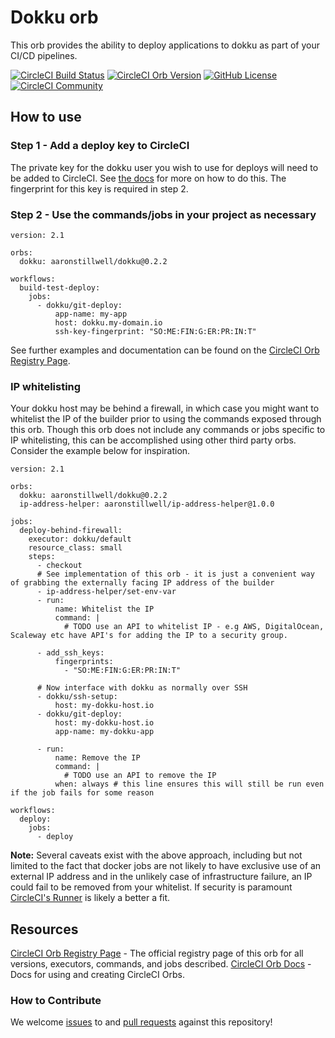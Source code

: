 # Dokku orb

This orb provides the ability to deploy applications to dokku as part of your CI/CD pipelines.

[![CircleCI Build Status](https://circleci.com/gh/aaronstillwell/dokku-orb.svg?style=shield "CircleCI Build Status")](https://circleci.com/gh/aaronstillwell/dokku-orb) [![CircleCI Orb Version](https://img.shields.io/badge/endpoint.svg?url=https://badges.circleci.io/orb/aaronstillwell/dokku)](https://circleci.com/orbs/registry/orb/aaronstillwell/dokku) [![GitHub License](https://img.shields.io/badge/license-MIT-lightgrey.svg)](https://raw.githubusercontent.com/aaronstillwell/dokku-orb/master/LICENSE) [![CircleCI Community](https://img.shields.io/badge/community-CircleCI%20Discuss-343434.svg)](https://discuss.circleci.com/c/ecosystem/orbs)

## How to use

### Step 1 - Add a deploy key to CircleCI

The private key for the dokku user you wish to use for deploys will need to be added to CircleCI. See [the docs](https://circleci.com/docs/2.0/add-ssh-key/) for more on how to do this. The fingerprint for this key is required in step 2.

### Step 2 - Use the commands/jobs in your project as necessary

```
version: 2.1

orbs:
  dokku: aaronstillwell/dokku@0.2.2

workflows:
  build-test-deploy:
    jobs:
      - dokku/git-deploy:
          app-name: my-app
          host: dokku.my-domain.io
          ssh-key-fingerprint: "SO:ME:FIN:G:ER:PR:IN:T"
```

See further examples and documentation can be found on the [CircleCI Orb Registry Page](https://circleci.com/orbs/registry/orb/aaronstillwell/dokku).

### IP whitelisting

Your dokku host may be behind a firewall, in which case you might want to whitelist the IP of the builder prior to using the commands exposed through this orb. Though this orb does not include any commands or jobs specific to IP whitelisting, this can be accomplished using other third party orbs. Consider the example below for inspiration.

```
version: 2.1

orbs:
  dokku: aaronstillwell/dokku@0.2.2
  ip-address-helper: aaronstillwell/ip-address-helper@1.0.0

jobs:
  deploy-behind-firewall:
    executor: dokku/default
    resource_class: small
    steps:
      - checkout
      # See implementation of this orb - it is just a convenient way of grabbing the externally facing IP address of the builder
      - ip-address-helper/set-env-var
      - run:
          name: Whitelist the IP
          command: |
            # TODO use an API to whitelist IP - e.g AWS, DigitalOcean, Scaleway etc have API's for adding the IP to a security group.

      - add_ssh_keys:
          fingerprints:
            - "SO:ME:FIN:G:ER:PR:IN:T"

      # Now interface with dokku as normally over SSH
      - dokku/ssh-setup:
          host: my-dokku-host.io
      - dokku/git-deploy:
          host: my-dokku-host.io
          app-name: my-dokku-app
        
      - run:
          name: Remove the IP
          command: |
            # TODO use an API to remove the IP
          when: always # this line ensures this will still be run even if the job fails for some reason

workflows:
  deploy:
    jobs:
      - deploy
```

**Note:** Several caveats exist with the above approach, including but not limited to the fact that docker jobs are not likely to have exclusive use of an external IP address and in the unlikely case of infrastructure failure, an IP could fail to be removed from your whitelist. If security is paramount [CircleCI's Runner](https://circleci.com/docs/2.0/runner-overview/#introduction) is likely a better a fit.

## Resources

[CircleCI Orb Registry Page](https://circleci.com/orbs/registry/orb/aaronstillwell/dokku) - The official registry page of this orb for all versions, executors, commands, and jobs described.
[CircleCI Orb Docs](https://circleci.com/docs/2.0/orb-intro/#section=configuration) - Docs for using and creating CircleCI Orbs.

### How to Contribute

We welcome [issues](https://github.com/aaronstillwell/dokku-orb/issues) to and [pull requests](https://github.com/aaronstillwell/dokku-orb/pulls) against this repository!

